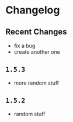 # Changelog

## Recent Changes

- fix a bug
- create another one

## `1.5.3`

- more random stuff

## `1.5.2`

- random stuff
